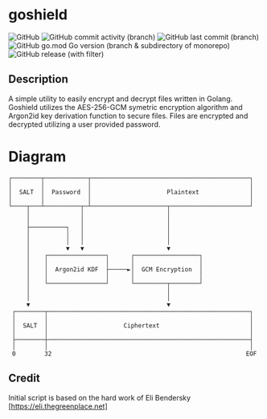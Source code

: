 # goshield
![GitHub](https://img.shields.io/github/license/acavella/goshield)
![GitHub commit activity (branch)](https://img.shields.io/github/commit-activity/t/acavella/goshield)
![GitHub last commit (branch)](https://img.shields.io/github/last-commit/acavella/goshield/main)
![GitHub go.mod Go version (branch & subdirectory of monorepo)](https://img.shields.io/github/go-mod/go-version/acavella/goshield/main)
![GitHub release (with filter)](https://img.shields.io/github/v/release/acavella/goshield)

## Description
A simple utility to easily encrypt and decrypt files written in Golang. Goshield utilizes the AES-256-GCM symetric encryption algorithm and Argon2id key derivation function to secure files. Files are encrypted and decrypted utilizing a user provided password.

# Diagram

```shell
┌────────┬────────────┬────────────────────────────────────────────┐
│        │            │                                            │
│  SALT  │  Password  │                     Plaintext              │
│        │            │                                            │
└────┬───┴──────────┬─┴─────────────────────┬──────────────────────┘
     │              │                       │
     │              │                       │
     ├──────────┐   │                       │
     │          │   │                       │
     │          │   │                       │
     │          ▼   ▼                       ▼
     │    ┌────────────────┐      ┌──────────────────┐
     │    │                │      │                  │
     │    │  Argon2id KDF  ├─────►│  GCM Encryption  │
     │    │                │      │                  │
     │    └────────────────┘      └─────────┬────────┘
     │                                      │
     │                                      │
     ▼                                      ▼
 ┌────────┬────────────────────────────────────────────────────────┐
 │        │                                                        │
 │  SALT  │                     Ciphertext                         │
 │        │                                                        │
 ├────────┼────────────────────────────────────────────────────────┤
 │        │                                                        │
 0        32                                                      EOF
```

## Credit
Initial script is based on the hard work of Eli Bendersky [https://eli.thegreenplace.net]